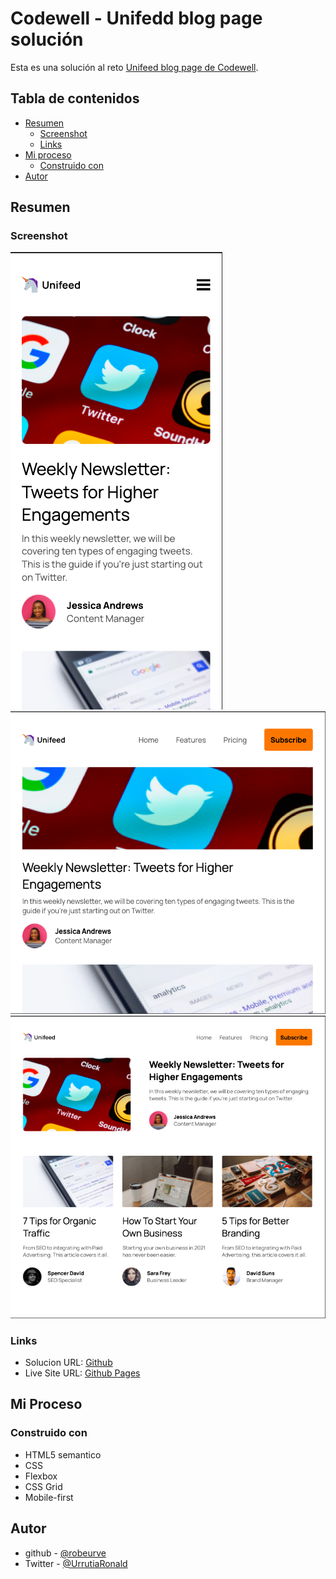 # Codewell - Unifedd blog page solución

Esta es una solución al reto [Unifeed blog page de Codewell](https://www.codewell.cc/challenges/unifeed-blog-page--608d9d5c747bad001532bd7c).

## Tabla de contenidos

- [Resumen](#resumen)
  - [Screenshot](#screenshot)
  - [Links](#links)
- [Mi proceso](#mi-proceso)
  - [Construido con](#construido-con)
- [Autor](#autor)

## Resumen

### Screenshot

![Screenshot mobile](./img/captura-mobile.png)
![Screenshot tablet](./img/captura-tablet.png)
![Screenshot desktop](./img/captura-desktop.png)

### Links

- Solucion URL: [Github](https://github.com/robeurve/unifeed-blog-page)
- Live Site URL: [Github Pages](https://robeurve.github.io/fiber-landing-page/)

## Mi Proceso

### Construido con

- HTML5 semantico
- CSS
- Flexbox
- CSS Grid
- Mobile-first

## Autor

- github - [@robeurve](https://github.com/robeurve)
- Twitter - [@UrrutiaRonald](https://twitter.com/UrrutiaRonald)
